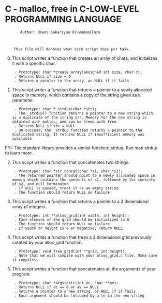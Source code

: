 #	   C - malloc, free in C-LOW-LEVEL PROGRAMMING LANGUAGE



		   Author: Oseni Sakariyau Oluwadamilare


	  
	    This file will denotes what each script does per task.


0. This script writes a function that creates an array of chars, and initializes it with a specific char.

    	. Prototype: char *create_array(unsigned int size, char c);
    	. Returns NULL if size = 0
    	. Returns a pointer to the array, or NULL if it fails


1. This script writes a function that returns a pointer to a newly allocated space in memory, which contains a copy of the string given as a parameter.

    	. Prototype: char *_strdup(char *str);
    	. The _strdup() function returns a pointer to a new string which is a duplicate of the string str. Memory for the new string is obtained with malloc, and can be freed with free.
    	. Returns NULL if str = NULL
    	. On success, the _strdup function returns a pointer to the duplicated string. It returns NULL if insufficient memory was available

FYI: The standard library provides a similar function: strdup. Run man strdup to learn more.


2. This script writes a function that concatenates two strings.

    	. Prototype: char *str_concat(char *s1, char *s2);
    	. The returned pointer should point to a newly allocated space in memory which contains the contents of s1, followed by the contents of s2, and null terminated
    	. if NULL is passed, treat it as an empty string
    	. The function should return NULL on failure


3. This script writes a function that returns a pointer to a 2 dimensional array of integers.

    	. Prototype: int **alloc_grid(int width, int height);
    	. Each element of the grid should be initialized to 0
    	. The function should return NULL on failure
    	. If width or height is 0 or negative, return NULL


4. This script writes a function that frees a 2 dimensional grid previously created by your alloc_grid function.

    	. Prototype: void free_grid(int **grid, int height);
    	. Note that we will compile with your alloc_grid.c file. Make sure it compiles.


5. This script writes a function that concatenates all the arguments of your program.

    	. Prototype: char *argstostr(int ac, char **av);
    	. Returns NULL if ac == 0 or av == NULL
    	. Returns a pointer to a new string, or NULL if it fails
    	. Each argument should be followed by a \n in the new string

